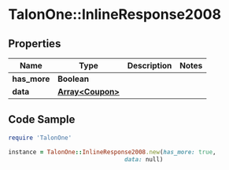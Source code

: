 # TalonOne::InlineResponse2008

## Properties

Name | Type | Description | Notes
------------ | ------------- | ------------- | -------------
**has_more** | **Boolean** |  | 
**data** | [**Array&lt;Coupon&gt;**](Coupon.md) |  | 

## Code Sample

```ruby
require 'TalonOne'

instance = TalonOne::InlineResponse2008.new(has_more: true,
                                 data: null)
```


